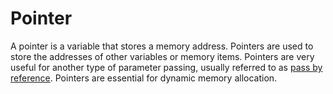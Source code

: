 # Pointer

A pointer is a variable that stores a memory address.  Pointers are used to store the addresses of other variables or memory items.  Pointers are very useful for another type of parameter passing, usually referred to as [pass by reference](./pass-by-reference.md).  Pointers are essential for dynamic memory allocation.